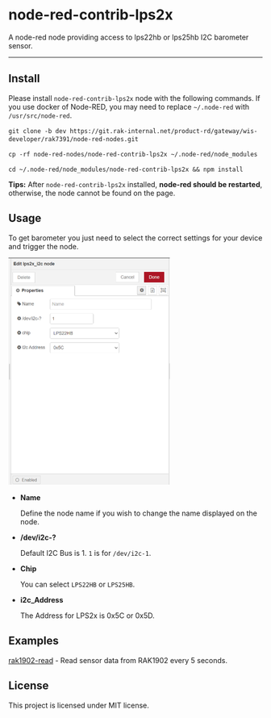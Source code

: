 node-red-contrib-lps2x
==================================

A node-red node providing access to lps22hb or lps25hb I2C barometer sensor.

---

## Install

Please install `node-red-contrib-lps2x` node with the following commands. If you use docker of Node-RED, you may need to replace `~/.node-red` with `/usr/src/node-red`.

```
git clone -b dev https://git.rak-internal.net/product-rd/gateway/wis-developer/rak7391/node-red-nodes.git
```

```
cp -rf node-red-nodes/node-red-contrib-lps2x ~/.node-red/node_modules
```

```
cd ~/.node-red/node_modules/node-red-contrib-lps2x && npm install
```

**Tips:**  After `node-red-contrib-lps2x`  installed,  **node-red should be restarted**, otherwise, the node cannot be found on the page.

## Usage

To get barometer  you just need to select the correct settings for your device and trigger the node.

<img src="assets/image-20220427101909481.png" alt="image-20220427101909481" style="zoom:50%;" />	

- **Name**

  Define the node name if you wish to change the name displayed on the node.

- **/dev/i2c-?**

  Default I2C Bus is 1.  `1` is for `/dev/i2c-1`.

- **Chip**

  You can select `LPS22HB` or `LPS25HB`.

- **i2c_Address**

  The Address for LPS2x is 0x5C or 0x5D. 



## Examples

[rak1902-read](examples/rak1902-read/README.md) - Read sensor data from RAK1902 every 5 seconds.

## License

This project is licensed under MIT license.
